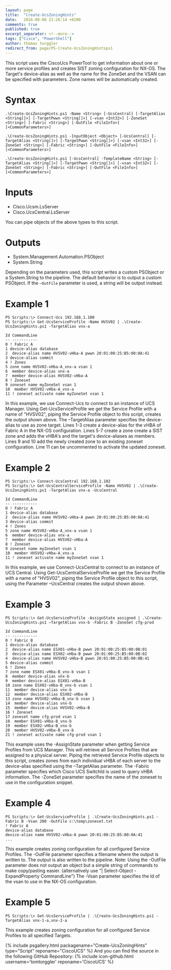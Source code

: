 ```yaml
---
layout: page
title:  "Create-UcsZoningHints"
date:   2016-08-08 21:26:14 +0200
comments: true
published: true
excerpt_separator: <!--more-->
tags: ["Cisco", "PowerShell"]
author: thomas torggler
redirect_from: page/PS-Create-UcsZoningHintsps1
---
```


This script uses the CiscoUcs PowerTool to get information about one or more service profiles and creates SIST zoning configuration for NX-OS. The Target's device-alias as well as the name for the ZoneSet and the VSAN can be specified with parameters. Zone names will be automatically created.
<!--more-->

# Syntax
```
.\Create-UcsZoningHints.ps1 -Name <String> [-UcsCentral] [-TargetAlias <String[]>] [-TargetPwwn <String[]>] [-vsan <Int32>] [-ZoneSet <String>] [-Fabric <String>] [-OutFile <FileInfo>] [<CommonParameters>]

.\Create-UcsZoningHints.ps1 -InputObject <Object> [-UcsCentral] [-TargetAlias <String[]>] [-TargetPwwn <String[]>] [-vsan <Int32>] [-ZoneSet <String>] [-Fabric <String>] [-OutFile <FileInfo>] [<CommonParameters>]

.\Create-UcsZoningHints.ps1 [-UcsCentral] -TemplateName <String> [-TargetAlias <String[]>] [-TargetPwwn <String[]>] [-vsan <Int32>] [-ZoneSet <String>] [-Fabric <String>] [-OutFile <FileInfo>] [<CommonParameters>]
```

# Inputs
- Cisco.Ucsm.LsServer
- Cisco.UcsCentral.LsServer

You can pipe objects of the above types to this script.

# Outputs
- System.Management.Automation.PSObject
- System.String

Depending on the parameters used, this script writes a custom PSObject or a System.String to the pipeline. The default behavior is to output a custom PSObject. If the ```–OutFile``` parameter is used, a string will be output instead.

# Example 1
```
PS Scripts:\> Connect-Ucs 192.168.1.100
PS Scripts:\> Get-UcsServiceProfile -Name HVSV02 | .\Create-UcsZoningHints.ps1 -TargetAlias vnx-a

Id CommandLine
-- -----------
0 ! Fabric A
1 device-alias database
2  device-alias name HVSV02-vHba-A pwwn 20:01:00:25:B5:00:0A:41
3 device-alias commit
4 ! Zones
5 zone name HVSV02-vHba-A_vnx-a vsan 1
6  member device-alias vnx-a
7  member device-alias HVSV02-vHba-A
8 ! Zoneset
9 zoneset name myZoneSet vsan 1
10  member HVSV02-vHba-A_vnx-a
11 ! zoneset activate name myZoneSet vsan 1
````

In this example, we use Connect-Ucs to connect to an instance of UCS Manager. Using Get-UcsServiceProfile we get the Service Profile with a name of "HVSV02", piping the Service Profile object to this script, creates the output shown above. The –TargetAlias parameter specifies the device-alias to use as zone target.
Lines 1-3 create a device-alias for the vHBA of Fabric A in the NX-OS configuration.
Lines 5-7 create a zone create a SIST zone and adds the vHBA's and the target's device-aliases as members.
Lines 9 and 10 add the newly created zone to an existing zoneset configuration.
Line 11 can be uncommented to activate the updated zoneset.

# Example 2
```
PS Scripts:\> Connect-UcsCentral 192.168.1.102
PS Scripts:\> Get-UcsCentralServiceProfile -Name HVSV02 | .\Create-UcsZoningHints.ps1 -TargetAlias vnx-a -UcsCentral

Id CommandLine
-- -----------
0 ! Fabric A
1 device-alias database
2  device-alias name HVSV02-vHba-A pwwn 20:01:00:25:B5:00:0A:41
3 device-alias commit
4 ! Zones
5 zone name HVSV02-vHba-A_vnx-a vsan 1
6  member device-alias vnx-a
7  member device-alias HVSV02-vHba-A
8 ! Zoneset
9 zoneset name myZoneSet vsan 1
10  member HVSV02-vHba-A_vnx-a
11 ! zoneset activate name myZoneSet vsan 1
```
In this example, we use Connect-UcsCentral to connect to an instance of UCS Central. Using Get-UcsCentralServiceProfile we get the Service Profile with a name of "HVSV02", piping the Service Profile object to this script, using the Parameter –UcsCentral creates the output shown above.


# Example 3
```
PS Scripts:\> Get-UcsServiceProfile -AssignState assigned | .\Create-UcsZoningHints.ps1 –TargetAlias vnx-b -Fabric B -ZoneSet cfg-prod

Id CommandLine
-- -----------
0 ! Fabric B
1 device-alias database
2  device-alias name ESX01-vHba-B pwwn 20:01:00:25:B5:00:0B:01
3  device-alias name ESX02-vHba-B pwwn 20:01:00:25:B5:00:0B:02
4  device-alias name HVSV02-vHba-B pwwn 20:01:00:25:B5:00:0B:41
5 device-alias commit
6 ! Zones
7 zone name ESX01-vHba-B_vnx-b vsan 1
8  member device-alias vnx-b
9  member device-alias ESX01-vHba-B
10 zone name ESX02-vHba-B_vnx-b vsan 1
11  member device-alias vnx-b
12  member device-alias ESX02-vHba-B
13 zone name HVSV02-vHba-B_vnx-b vsan 1
14  member device-alias vnx-b
15  member device-alias HVSV02-vHba-B
16 ! Zoneset
17 zoneset name cfg-prod vsan 1
18  member ESX01-vHba-B_vnx-b
19  member ESX02-vHba-B_vnx-b
20  member HVSV02-vHba-B_vnx-b
21 ! zoneset activate name cfg-prod vsan 1
```
This example uses the -AssignState parameter when getting Service Profiles from UCS Manager. This will retrieve all Service Profiles that are assigned to a physical server. Piping the retrieved Service Profile objects to this script, creates zones from each individual vHBA of each server to the device-alias specified using the –TargetAlias parameter.
The -Fabric parameter specifies which Cisco UCS SwitchId is used to query vHBA information.
The -ZoneSet parameter specifies the name of the zoneset to use in the configuration snippet.

# Example 4
```
PS Scripts:\> Get-UcsServiceProfile | .\Create-UcsZoningHints.ps1 -Fabric B -Vsan 200 -OutFile c:\temp\zoneset.txt
! Fabric A
device-alias database
device-alias name HVSV02-vHba-A pwwn 20:01:00:25:B5:00:0A:41
...
```
This example creates zoning configuration for all configured Service Profiles. The -OutFile parameter specifies a filename where the output is written to. The output is also written to the pipeline.
Note: Using the -OutFile parameter does not output an object but a simple string of commands to make copy/pasting easier. 
(alternatively use "| Select-Object -ExpandProperty CommandLine")
The -Vsan parameter specifies the Id of the vsan to use in the NX-OS configuration.

# Example 5
````
PS Scripts:\> Get-UcsServiceProfile | .\Create-UcsZoningHints.ps1 -TargetAlias vnx-1-a,vnx-2-a
````
This example creates zoning configuration for all configured Service Profiles to all specified Targets.

{% include psgallery.html packagename="Create-UcsZoningHints" type="Script" reponame="CiscoUCS" %}
And you can find the source in the following GitHub Repository: {% include icon-github.html username='tomtorggler' reponame='CiscoUCS' %}